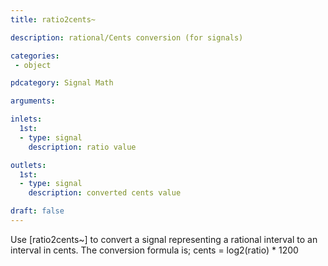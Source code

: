 ```yaml
---
title: ratio2cents~

description: rational/Cents conversion (for signals)

categories:
 - object

pdcategory: Signal Math

arguments:

inlets: 
  1st:
  - type: signal
    description: ratio value

outlets:
  1st:
  - type: signal
    description: converted cents value

draft: false
---
```


Use [ratio2cents~] to convert a signal representing a rational interval to an interval in cents. The conversion formula is;
cents = log2(ratio) * 1200
